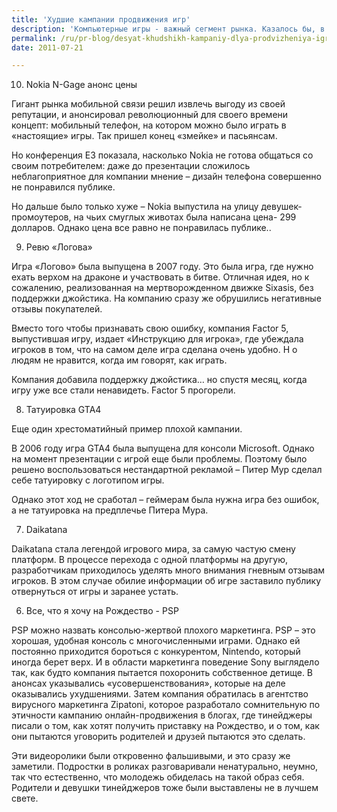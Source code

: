 ```yaml
---
title: 'Худшие кампании продвижения игр'
description: 'Компьютерные игры - важный сегмент рынка. Казалось бы, в такой развлекательной индустрии бесконечен простор для рекламного воображения. Однако не всегда кампании для игр оказываются удачными - чаще всего именно из-за агрессивности и излишнего &quot;креатива&quot;. 10. Nokia N-Gage анонс цены'
permalink: /ru/pr-blog/desyat-khudshikh-kampaniy-dlya-prodvizheniya-igr-chast-1
date: 2011-07-21

---
```


10. Nokia N-Gage анонс цены

Гигант рынка мобильной связи решил извлечь выгоду из своей репутации, и анонсировал революционный для своего времени концепт: мобильный телефон, на котором можно было играть в «настоящие» игры. Так пришел конец «змейке» и пасьянсам.

Но конференция E3 показала, насколько Nokia не готова общаться со своим потребителем: даже до презентации сложилось неблагоприятное для компании мнение – дизайн телефона совершенно не понравился публике.

Но дальше было только хуже – Nokia выпустила на улицу девушек-промоутеров, на чьих смуглых животах была написана цена- 299 долларов. Однако цена все равно не понравилась публике..

9. Ревю «Логова»

Игра «Логово» была выпущена в 2007 году. Это была игра, где нужно ехать верхом на драконе и участвовать в битве. Отличная идея, но к сожалению, реализованная на мертворожденном движке Sixasis, без поддержки джойстика. На компанию сразу же обрушились негативные отзывы покупателей.

Вместо того чтобы признавать свою ошибку, компания Factor 5, выпустившая игру, издает «Инструкцию для игрока», где убеждала игроков в том, что на самом деле игра сделана очень удобно. Н о людям не нравится, когда им говорят, как играть.

Компания добавила поддержку джойстика… но спустя месяц, когда игру уже все стали ненавидеть. Factor 5 прогорели.

8. Татуировка GTA4

Еще один хрестоматийный пример плохой кампании.

В 2006 году  игра GTA4 была выпущена для консоли Microsoft. Однако на момент презентации с игрой еще были проблемы. Поэтому было решено воспользоваться нестандартной рекламой – Питер Мур сделал себе татуировку с логотипом игры.

Однако этот ход не сработал – геймерам была нужна игра без ошибок, а не татуировка на предплечье Питера Мура.

7. Daikatana

Daikatana стала легендой игрового мира, за самую частую смену платформ.  В процессе перехода с одной платформы на другую, разработчикам приходилось уделять много внимания гневным отзывам игроков.  В этом случае обилие информации об игре заставило публику отвернуться от игры и заранее устать.

6. Все, что я хочу на Рождество - PSP

PSP можно назвать консолью-жертвой плохого маркетинга. PSP – это хорошая, удобная консоль с многочисленными играми.  Однако ей постоянно приходится бороться с конкурентом, Nintendo, который иногда берет верх. И в области маркетинга поведение Sony выглядело так, как будто компания пытается похоронить собственное детище. В анонсах указывались «усовершенствования», которые на деле оказывались ухудшениями. Затем компания обратилась в агентство вирусного маркетинга Zipatoni, которое разработало сомнительную по этичности кампанию онлайн-продвижения в блогах, где тинейджеры писали о том, как хотят получить приставку на Рождество, и о том, как они пытаются уговорить родителей и друзей пытаются это сделать.

Эти видеоролики были откровенно фальшивыми, и это сразу же заметили.  Подростки в роликах разговаривали ненатурально, неумно, так что естественно, что молодежь обиделась на такой образ себя. Родители и девушки тинейджеров тоже были выставлены не в лучшем свете.

